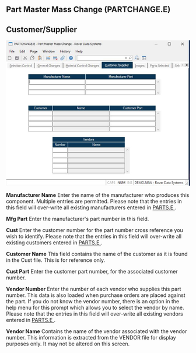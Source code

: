 ##  Part Master Mass Change (PARTCHANGE.E)

<PageHeader />

##  Customer/Supplier

![](./PARTCHANGE-E-4.jpg)

**Manufacturer Name** Enter the name of the manufacturer who produces this component. Multiple entries are permitted. Please note that the entries in this field will over-write all existing manufacturers entered in [ PARTS.E ](../../PARTS-E/README.md) .   
  
**Mfg Part** Enter the manufacturer's part number in this field.  
  
**Cust** Enter the customer number for the part number cross reference you wish to identify. Please note that the entries in this field will over-write all existing customers entered in [ PARTS.E ](../../PARTS-E/README.md) .   
  
**Customer Name** This field contains the name of the customer as it is found
in the Cust file. This is for reference only.  
  
**Cust Part** Enter the customer part number, for the associated customer
number.  
  
**Vendor Number** Enter the number of each vendor who supplies this part number. This data is also loaded when purchase orders are placed against the part. If you do not know the vendor number, there is an option in the help menu for this prompt which allows you to select the vendor by name. Please note that the entries in this field will over-write all existing vendors entered in [ PARTS.E ](../../PARTS-E/README.md) .   
  
**Vendor Name** Contains the name of the vendor associated with the vendor
number. This information is extracted from the VENDOR file for display
purposes only. It may not be altered on this screen.  
  
  
<badge text= "Version 8.10.57" vertical="middle" />

<PageFooter />